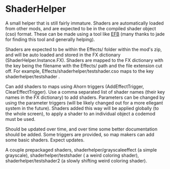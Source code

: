 # ShaderHelper

A small helper that is still fairly immature. Shaders are automatically loaded from other mods, and are expected to be in the compiled shader object (cso) format. These can be made using a tool like [EFB](http://github.com/GlaireDaggers/Effect-Build) (many thanks to jade for finding this tool and generally helping).

Shaders are expected to be within the Effects/ folder within the mod's zip, and will be auto loaded and stored in the FX dictionary (ShaderHelper.Instance.FX). Shaders are mapped to the FX dictionary with the key being the filename with the Effects/ path and the file extension cut off. For example, Effects/shaderhelper/testshader.cso maps to the key shaderhelper/testshader .

Can add shaders to maps using Ahorn triggers (AddEffectTrigger, ClearEffectTrigger). Use a comma separated list of shader names (their key names in the FX dictionary) to add shaders. Parameters can be changed by using the parameter triggers (will be likely changed out for a more ellegant system in the future). Shaders added this way will be applied globally (to the whole screen), to apply a shader to an individual object a codemod must be used.

Should be updated over time, and over time some better documentation should be added. Some triggers are provided, so map makers can add some basic shaders. Expect updates.


A couple prepackaged shaders, shaderhelper/grayscaleeffect (a simple grayscale), shaderhelper/testshader ( a weird coloring shader), shaderhelper/testshader2 (a slowly shifting weird coloring shader).